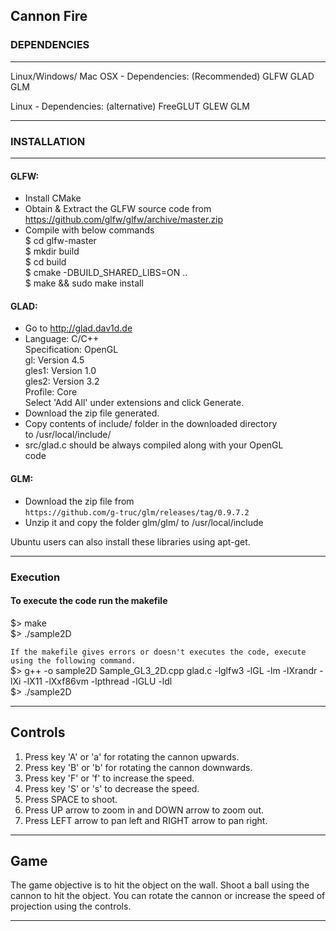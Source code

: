## Cannon Fire ##

### DEPENDENCIES ###
----------------------------------------------------------------
Linux/Windows/ Mac OSX - Dependencies: (Recommended)
 GLFW
 GLAD
 GLM

Linux - Dependencies: (alternative)
 FreeGLUT
 GLEW
 GLM

----------------------------------------------------------------
### INSTALLATION ###
----------------------------------------------------------------
#### GLFW: ####
 - Install CMake  
 - Obtain & Extract the GLFW source code from  
   https://github.com/glfw/glfw/archive/master.zip  
 - Compile with below commands  
   $ cd glfw-master   
   $ mkdir build  
   $ cd build  
   $ cmake -DBUILD_SHARED_LIBS=ON ..  
   $ make && sudo make install  

#### GLAD: ####
 - Go to http://glad.dav1d.de  
 - Language: C/C++  
   Specification: OpenGL  
   gl: Version 4.5  
   gles1: Version 1.0  
   gles2: Version 3.2  
   Profile: Core  
   Select 'Add All' under extensions and click Generate.  
 - Download the zip file generated.  
 - Copy contents of include/ folder in the downloaded directory  
   to /usr/local/include/  
 - src/glad.c should be always compiled along with your OpenGL   
   code  

#### GLM: ####
 - Download the zip file from   
   ```https://github.com/g-truc/glm/releases/tag/0.9.7.2```  
 - Unzip it and copy the folder glm/glm/ to /usr/local/include  

  Ubuntu users can also install these libraries using apt-get.  

-----------------------------------------------------------------
### Execution ###

#### To execute the code run the makefile ####  
 $> make  
 $> ./sample2D  

```If the makefile gives errors or doesn't executes the code, execute using the following command.```  
 $> g++ -o sample2D Sample_GL3_2D.cpp glad.c -lglfw3 -lGL -lm -lXrandr -lXi -lX11 -lXxf86vm -lpthread -lGLU -ldl  
 $> ./sample2D  

-----------------------------------------------------------------

## Controls ##

1. Press key 'A' or 'a' for rotating the cannon upwards.
2. Press key 'B' or 'b' for rotating the cannon downwards.
3. Press key 'F' or 'f' to increase the speed.
4. Press key 'S' or 's' to decrease the speed.
5. Press SPACE to shoot.
6. Press UP arrow to zoom in and DOWN arrow to zoom out.
7. Press LEFT arrow to pan left and RIGHT arrow to pan right.

--------------------------------------------------------------------

## Game ##

The game objective is to hit the object on the wall.
Shoot a ball using the cannon to hit the object.
You can rotate the cannon or increase the speed of projection using the controls.

--------------------------------------------------------------------
